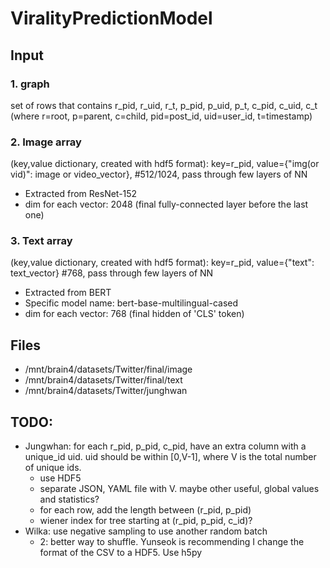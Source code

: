 # ViralityPredictionModel

## Input

### 1. graph
set of rows that contains r_pid, r_uid, r_t, p_pid, p_uid, p_t, c_pid, c_uid, c_t (where r=root, p=parent, c=child, pid=post_id, uid=user_id, t=timestamp)

### 2. Image array

(key,value dictionary, created with hdf5 format):  key=r_pid, value={"img(or vid)": image or video_vector}, #512/1024, pass through few layers of NN

- Extracted from ResNet-152
- dim for each vector: 2048 (final fully-connected layer before the last one)

### 3. Text array

(key,value dictionary, created with hdf5 format):    key=r_pid, value={"text": text_vector} #768, pass through few layers of NN

- Extracted from BERT
- Specific model name: bert-base-multilingual-cased
- dim for each vector: 768 (final hidden of 'CLS' token)

## Files
- /mnt/brain4/datasets/Twitter/final/image
- /mnt/brain4/datasets/Twitter/final/text
- /mnt/brain4/datasets/Twitter/junghwan

## TODO:
- Jungwhan: for each r_pid, p_pid, c_pid, have an extra column with a unique_id uid. uid should be within [0,V-1], where V is the total number of unique ids.
  - use HDF5
  - separate JSON, YAML file with V. maybe other useful, global values and statistics?
  - for each row, add the length between (r_pid, p_pid)
  - wiener index for tree starting at (r_pid, p_pid, c_id)?
- Wilka: use negative sampling to use another random batch
  - 2: better way to shuffle. Yunseok is recommending I change the format of the CSV to a HDF5. Use h5py
